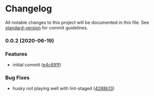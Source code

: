 # Changelog

All notable changes to this project will be documented in this file. See [standard-version](https://github.com/conventional-changelog/standard-version) for commit guidelines.

### 0.0.2 (2020-06-19)


### Features

* initial commit ([e4c691f](https://github.com/ngtrhieu/react-boiterplate/commit/e4c691f896555773d58360cad684d5f6883d35d0))


### Bug Fixes

* husky not playing well with lint-staged ([4288b13](https://github.com/ngtrhieu/react-boiterplate/commit/4288b13b7a015ba96f0c09b9298331bd2e53c9a2))
